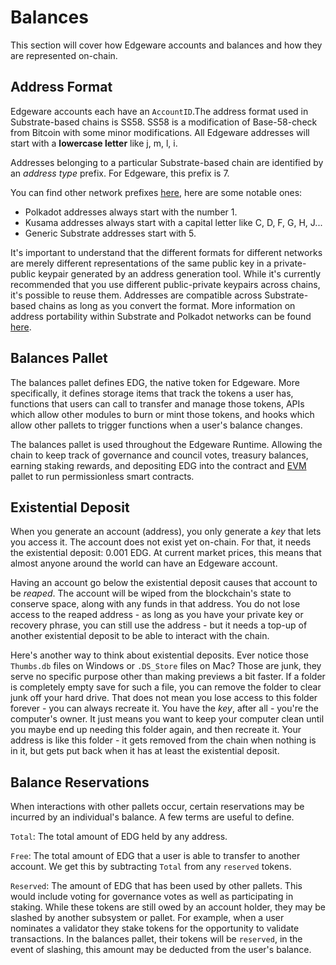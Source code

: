 # Balances

This section will cover how Edgeware accounts and balances and how they are represented on-chain.

## Address Format

Edgeware accounts each have an `AccountID`.The address format used in Substrate-based chains is SS58. SS58 is a modification of Base-58-check from Bitcoin with some minor modifications. All Edgeware addresses will start with a **lowercase letter** like j, m, l, i.

Addresses belonging to a particular Substrate-based chain are identified by an _address type_ prefix. For Edgeware, this prefix is 7.

You can find other network prefixes [here](https://github.com/paritytech/substrate/wiki/External-Address-Format-%28SS58%29), here are some notable ones:

* Polkadot addresses always start with the number 1.
* Kusama addresses always start with a capital letter like C, D, F, G, H, J...
* Generic Substrate addresses start with 5.

It's important to understand that the different formats for different networks are merely different representations of the same public key in a private-public keypair generated by an address generation tool. While it's currently recommended that you use different public-private keypairs across chains, it's possible to reuse them. Addresses are compatible across Substrate-based chains as long as you convert the format. More information on address portability within Substrate and Polkadot networks can be found [here](https://wiki.polkadot.network/docs/en/learn-accounts#address-generation-derivation-and-portability).

## Balances Pallet

The balances pallet defines EDG, the native token for Edgeware. More specifically, it defines storage items that track the tokens a user has, functions that users can call to transfer and manage those tokens, APIs which allow other modules to burn or mint those tokens, and hooks which allow other pallets to trigger functions when a user's balance changes.

The balances pallet is used throughout the Edgeware Runtime. Allowing the chain to keep track of governance and council votes, treasury balances, earning staking rewards, and depositing EDG into the contract and [EVM](https://docs.edgewa.re/edgeware-runtime/evm) pallet to run permissionless smart contracts.

## Existential Deposit

When you generate an account \(address\), you only generate a _key_ that lets you access it. The account does not exist yet on-chain. For that, it needs the existential deposit: 0.001 EDG. At current market prices, this means that almost anyone around the world can have an Edgeware account.

Having an account go below the existential deposit causes that account to be _reaped_. The account will be wiped from the blockchain's state to conserve space, along with any funds in that address. You do not lose access to the reaped address - as long as you have your private key or recovery phrase, you can still use the address - but it needs a top-up of another existential deposit to be able to interact with the chain.

Here's another way to think about existential deposits. Ever notice those `Thumbs.db` files on Windows or `.DS_Store` files on Mac? Those are junk, they serve no specific purpose other than making previews a bit faster. If a folder is completely empty save for such a file, you can remove the folder to clear junk off your hard drive. That does not mean you lose access to this folder forever - you can always recreate it. You have the _key_, after all - you're the computer's owner. It just means you want to keep your computer clean until you maybe end up needing this folder again, and then recreate it. Your address is like this folder - it gets removed from the chain when nothing is in it, but gets put back when it has at least the existential deposit.

## Balance Reservations

When interactions with other pallets occur, certain reservations may be incurred by an individual's balance. A few terms are useful to define.

`Total`: The total amount of EDG held by any address.

`Free`: The total amount of EDG that a user is able to transfer to another account. We get this by subtracting `Total` from any `reserved` tokens.

`Reserved`: The amount of EDG that has been used by other pallets. This would include voting for governance votes as well as participating in staking. While these tokens are still owed by an account holder, they may be slashed by another subsystem or pallet. For example, when a user nominates a validator they stake tokens for the opportunity to validate transactions. In the balances pallet, their tokens will be `reserved`, in the event of slashing, this amount may be deducted from the user's balance.

